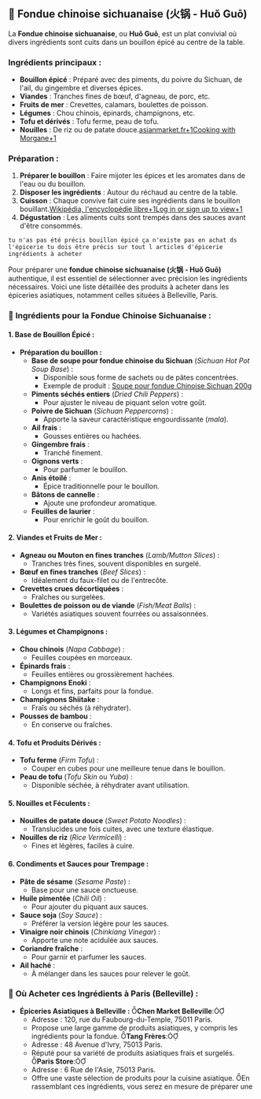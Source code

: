 ## 🥘 **Fondue chinoise sichuanaise (火锅 - Huǒ Guō)**

La **Fondue chinoise sichuanaise**, ou **Huǒ Guō**, est un plat convivial où divers ingrédients sont cuits dans un bouillon épicé au centre de la table.

### Ingrédients principaux :

- **Bouillon épicé** : Préparé avec des piments, du poivre du Sichuan, de l'ail, du gingembre et diverses épices.
- **Viandes** : Tranches fines de bœuf, d'agneau, de porc, etc.
- **Fruits de mer** : Crevettes, calamars, boulettes de poisson.
- **Légumes** : Chou chinois, épinards, champignons, etc.
- **Tofu et dérivés** : Tofu ferme, peau de tofu.
- **Nouilles** : De riz ou de patate douce.[asianmarket.fr+1Cooking with Morgane+1](https://www.asianmarket.fr/recette/fondue-du-sichuan-epicee.html?utm_source=chatgpt.com)

### Préparation :

1. **Préparer le bouillon** : Faire mijoter les épices et les aromates dans de l'eau ou du bouillon.
2. **Disposer les ingrédients** : Autour du réchaud au centre de la table.
3. **Cuisson** : Chaque convive fait cuire ses ingrédients dans le bouillon bouillant.[Wikipédia, l'encyclopédie libre+1Log in or sign up to view+1](https://fr.wikipedia.org/wiki/Fondue_chinoise?utm_source=chatgpt.com)
4. **Dégustation** : Les aliments cuits sont trempés dans des sauces avant d'être consommés.

```
tu n'as pas été précis bouillon épicé ça n'existe pas en achat ds l'épicerie tu dois être précis sur tout l articles d'épicerie ingrédients à acheter
```

Pour préparer une **fondue chinoise sichuanaise (火锅 - Huǒ Guō)** authentique, il est essentiel de sélectionner avec précision les ingrédients nécessaires. Voici une liste détaillée des produits à acheter dans les épiceries asiatiques, notamment celles situées à Belleville, Paris.

### 🥘 **Ingrédients pour la Fondue Chinoise Sichuanaise :**

#### 1. **Base de Bouillon Épicé :**

- **Préparation du bouillon :**
  - **Base de soupe pour fondue chinoise du Sichuan** (*Sichuan Hot Pot Soup Base*) :
    - Disponible sous forme de sachets ou de pâtes concentrées.
    - Exemple de produit : [Soupe pour fondue Chinoise Sichuan 200g](https://www.asiamarche.fr/products/soupe-pour-fondue-chinoise-sichuan-200g)
  - **Piments séchés entiers** (*Dried Chili Peppers*) :
    - Pour ajuster le niveau de piquant selon votre goût.
  - **Poivre de Sichuan** (*Sichuan Peppercorns*) :
    - Apporte la saveur caractéristique engourdissante (*mala*).
  - **Ail frais** :
    - Gousses entières ou hachées.
  - **Gingembre frais** :
    - Tranché finement.
  - **Oignons verts** :
    - Pour parfumer le bouillon.
  - **Anis étoilé** :
    - Épice traditionnelle pour le bouillon.
  - **Bâtons de cannelle** :
    - Ajoute une profondeur aromatique.
  - **Feuilles de laurier** :
    - Pour enrichir le goût du bouillon.

#### 2. **Viandes et Fruits de Mer :**

- **Agneau ou Mouton en fines tranches** (*Lamb/Mutton Slices*) :
  - Tranches très fines, souvent disponibles en surgelé.
- **Bœuf en fines tranches** (*Beef Slices*) :
  - Idéalement du faux-filet ou de l'entrecôte.
- **Crevettes crues décortiquées** :
  - Fraîches ou surgelées.
- **Boulettes de poisson ou de viande** (*Fish/Meat Balls*) :
  - Variétés asiatiques souvent fourrées ou assaisonnées.

#### 3. **Légumes et Champignons :**

- **Chou chinois** (*Napa Cabbage*) :
  - Feuilles coupées en morceaux.
- **Épinards frais** :
  - Feuilles entières ou grossièrement hachées.
- **Champignons Enoki** :
  - Longs et fins, parfaits pour la fondue.
- **Champignons Shiitake** :
  - Fraîs ou séchés (à réhydrater).
- **Pousses de bambou** :
  - En conserve ou fraîches.

#### 4. **Tofu et Produits Dérivés :**

- **Tofu ferme** (*Firm Tofu*) :
  - Couper en cubes pour une meilleure tenue dans le bouillon.
- **Peau de tofu** (*Tofu Skin* ou *Yuba*) :
  - Disponible séchée, à réhydrater avant utilisation.

#### 5. **Nouilles et Féculents :**

- **Nouilles de patate douce** (*Sweet Potato Noodles*) :
  - Translucides une fois cuites, avec une texture élastique.
- **Nouilles de riz** (*Rice Vermicelli*) :
  - Fines et légères, faciles à cuire.

#### 6. **Condiments et Sauces pour Trempage :**

- **Pâte de sésame** (*Sesame Paste*) :
  - Base pour une sauce onctueuse.
- **Huile pimentée** (*Chili Oil*) :
  - Pour ajouter du piquant aux sauces.
- **Sauce soja** (*Soy Sauce*) :
  - Préférer la version légère pour les sauces.
- **Vinaigre noir chinois** (*Chinkiang Vinegar*) :
  - Apporte une note acidulée aux sauces.
- **Coriandre fraîche** :
  - Pour garnir et parfumer les sauces.
- **Ail haché** :
  - À mélanger dans les sauces pour relever le goût.

### 🛒 **Où Acheter ces Ingrédients à Paris (Belleville) :**

- **Épiceries Asiatiques à Belleville :** **Chen Market Belleville**:
  - Adresse : 120, rue du Faubourg-du-Temple, 75011 Paris.
  - Propose une large gamme de produits asiatiques, y compris les ingrédients pour la fondue. **Tang Frères**:
  - Adresse : 48 Avenue d'Ivry, 75013 Paris.
  - Réputé pour sa variété de produits asiatiques frais et surgelés. **Paris Store**:
  - Adresse : 6 Rue de l'Asie, 75013 Paris.
  - Offre une vaste sélection de produits pour la cuisine asiatique. En rassemblant ces ingrédients, vous serez en mesure de préparer une